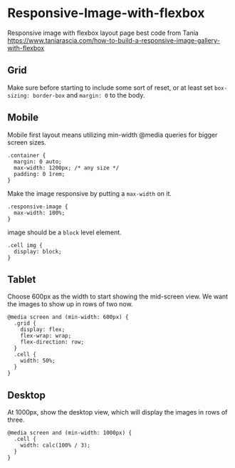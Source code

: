 # Responsive-Image-with-flexbox
Responsive image with flexbox layout page best code from Tania https://www.taniarascia.com/how-to-build-a-responsive-image-gallery-with-flexbox
## Grid
Make sure before starting to include some sort of reset, or at least set `box-sizing: border-box` and `margin: 0` to the body.
## Mobile
Mobile first layout means utilizing min-width @media queries for bigger screen sizes.
```
.container {
  margin: 0 auto;
  max-width: 1200px; /* any size */
  padding: 0 1rem;
}
```
Make the image responsive by putting a `max-width` on it.
````
.responsive-image {
  max-width: 100%;
}
````
image should be a `block` level element.
```
.cell img {
  display: block;
}
```
## Tablet

Choose 600px as the width to start showing the mid-screen view. We want the images to show up in rows of two now.
```
@media screen and (min-width: 600px) {
  .grid {
    display: flex;
    flex-wrap: wrap;
    flex-direction: row;
  }
  .cell {
    width: 50%;
  }
}
```
## Desktop

At 1000px, show the desktop view, which will display the images in rows of three. 
```
@media screen and (min-width: 1000px) {
  .cell {
    width: calc(100% / 3);
  }
}
```
